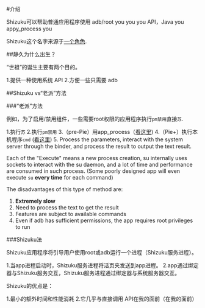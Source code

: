 #介绍

Shizuku可以帮助普通应用程序使用 adb/root you you you API，Java you appy_process you

Shizuku这个名字来源于[一个角色](https://danbooru.donmai.us/posts/3553474).

##静久为什么出生？

“世祖”的诞生主要有两个目的。

1.提供一种使用系统 API
2.方便一些只需要 adb

##Shizuku vs“老派”方法

###“老派”方法

例如，为了启用/禁用组件，一些需要root权限的应用程序执行`pm禁用`直接`苏`.

1.执行`苏`
2.执行`pm禁用`
3.（pre-Pie）用app_process（[看这里](https://android.googlesource.com/platform/frameworks/base/+/oreo-release/cmds/pm/pm))
4.（Pie+）执行本机程序`cmd` ([看这里](https://android.googlesource.com/platform/frameworks/native/+/pie-release/cmds/cmd/))
5. Process the parameters, interact with the system server through the binder, and process the result to output the text result.

Each of the "Execute" means a new process creation, su internally uses sockets to interact with the su daemon, and a lot of time and performance are consumed in such process. (Some poorly designed app will even execute `su` **every time** for each command)

The disadvantages of this type of method are:

1. **Extremely slow**
2. Need to process the text to get the result
3. Features are subject to available commands
4. Even if adb has sufficient permissions, the app requires root privileges to run

###Shizuku法

Shizuku应用程序将引导用户使用root或adb运行一个进程（Shizuku服务进程）。

1.当app进程启动时，Shizuku服务进程将活页夹发送到app进程。
2.app通过绑定器与Shizuku服务交互，Shizuku服务进程通过绑定器与系统服务器交互。

Shizuku的优点是：

1.最小的额外时间和性能消耗
2.它几乎与直接调用 API在我的面前（在我的面前）
